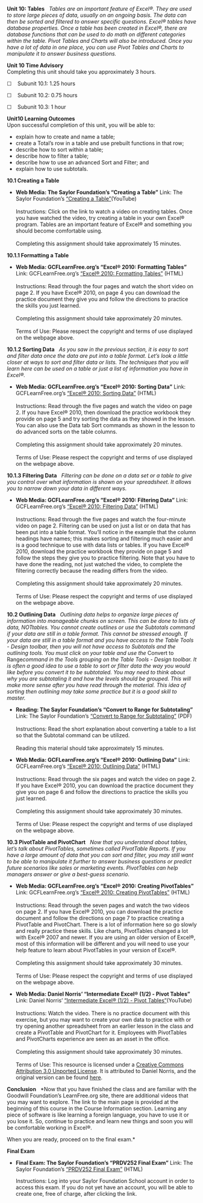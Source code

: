 **Unit 10: Tables** <span id="10"></span> 
*Tables are an important feature of Excel®. They are used to store large
pieces of data, usually on an ongoing basis. The data can then be sorted
and filtered to answer specific questions. Excel® tables have database
properties. Once a table has been created in Excel®, there are database
functions that can be used to do math on different categories within the
table. Pivot Tables and Charts will also be introduced. Once you have a
lot of data in one place, you can use Pivot Tables and Charts to
manipulate it to answer business questions.*

**Unit 10 Time Advisory**  
Completing this unit should take you approximately 3 hours.  
  
 ☐    Subunit 10.1: 1.25 hours  
  
 ☐    Subunit 10.2: 0.75 hours  
  
 ☐    Subunit 10.3: 1 hour

**Unit10 Learning Outcomes**  
Upon successful completion of this unit, you will be able to:
-   explain how to create and name a table;
-   create a Total’s row in a table and use prebuilt functions in that
    row;
-   describe how to sort within a table;
-   describe how to filter a table;
-   describe how to use an advanced Sort and Filter; and
-   explain how to use subtotals.

**10.1 Creating a Table** <span id="10.1"></span> 
-   **Web Media: The Saylor Foundation’s “Creating a Table”**
    Link: The Saylor Foundation’s [“Creating a
    Table”](http://www.youtube.com/watch?v=nnqjgPAYKCI)(YouTube)  
        
     Instructions: Click on the link to watch a video on creating
    tables. Once you have watched the video, try creating a table in
    your own Excel® program. Tables are an important feature of Excel®
    and something you should become comfortable using.  
        
     Completing this assignment should take approximately 15 minutes.

**10.1.1 Formatting a Table** <span id="10.1.1"></span> 
-   **Web Media: GCFLearnFree.org’s “Excel® 2010: Formatting Tables”**
    Link: GCFLearnFree.org’s
    [“](http://www.gcflearnfree.org/excel2010/14)[Excel® 2010:
    Formatting
    Tables](http://www.gcflearnfree.org/excel2010/14)[”](http://www.gcflearnfree.org/excel2010/14)
    (HTML)  
        
     Instructions: Read through the four pages and watch the short video
    on page 2. If you have Excel® 2010, on page 4 you can download the
    practice document they give you and follow the directions to
    practice the skills you just learned.  
        
     Completing this assignment should take approximately 20 minutes.  
        
     Terms of Use: Please respect the copyright and terms of use
    displayed on the webpage above.

**10.1.2 Sorting Data** <span id="10.1.2"></span> 
*As you saw in the previous section, it is easy to sort and filter data
once the data are put into a table format. Let’s look a little closer at
ways to sort and filter data or lists. The techniques that you will
learn here can be used on a table or just a list of information you have
in Excel®.*

-   **Web Media: GCFLearnFree.org’s “Excel® 2010: Sorting Data”**
    Link: GCFLearnFree.org’s
    [“](http://www.gcflearnfree.org/excel2010/11)[Excel® 2010: Sorting
    Data](http://www.gcflearnfree.org/excel2010/11)[”](http://www.gcflearnfree.org/excel2010/11)
    (HTML)  
        
     Instructions: Read through the five pages and watch the video on
    page 2. If you have Excel® 2010, then download the practice workbook
    they provide on page 5 and try sorting the data as they showed in
    the lesson. You can also use the Data tab Sort commands as shown in
    the lesson to do advanced sorts on the table columns.  
        
     Completing this assignment should take approximately 20 minutes.  
        
     Terms of Use: Please respect the copyright and terms of use
    displayed on the webpage above.

**10.1.3 Filtering Data** <span id="10.1.3"></span> 
*Filtering can be done on a data set or a table to give you control over
what information is shown on your spreadsheet. It allows you to narrow
down your data in different ways.*

-   **Web Media: GCFLearnFree.org’s “Excel® 2010: Filtering Data”**
    Link: GCFLearnFree.org’s
    [“](http://www.gcflearnfree.org/excel2010/13)[Excel® 2010: Filtering
    Data](http://www.gcflearnfree.org/excel2010/13)[”](http://www.gcflearnfree.org/excel2010/13)
    (HTML)  
        
     Instructions: Read through the five pages and watch the four-minute
    video on page 2. Filtering can be used on just a list or on data
    that has been put into a table format. You’ll notice in the example
    that the column headings have names; this makes sorting and
    filtering much easier and is a good technique to use with data lists
    or tables. If you have Excel® 2010, download the practice workbook
    they provide on page 5 and follow the steps they give you to
    practice filtering. Note that you have to have done the reading, not
    just watched the video, to complete the filtering correctly because
    the reading differs from the video.  
        
     Completing this assignment should take approximately 20 minutes.  
        
     Terms of Use: Please respect the copyright and terms of use
    displayed on the webpage above.

**10.2 Outlining Data** <span id="10.2"></span> 
*Outlining data helps to organize large pieces of information into
manageable chunks on screen. This can be done to lists of data,*
*NOTtables. You cannot create outlines or use the Subtotals command if
your data are still in a table format. This cannot be stressed enough.
If your data are still in a table format and you have access to the
Table Tools - Design toolbar, then you will not have access to Subtotals
and the outlining tools. You must click on your table and use the*
Convert to Range*command in the Tools grouping on the Table Tools -
Design toolbar. It is often a good idea to use a table to sort or filter
data the way you would like before you convert it to be subtotaled. You
may need to think about why you are subtotaling it and how the levels
should be grouped. This will make more sense after you have read through
the material. This idea of sorting then outlining may take some practice
but it is a good skill to master.*

-   **Reading: The Saylor Foundation’s “Convert to Range for
    Subtotaling”**
    Link: The Saylor Foundation’s [“Convert to Range for
    Subtotaling”](https://resources.saylor.org/archived/wp-content/uploads/2013/10/PRDV252-Unit-10.2-Convert-to-Range-for-Subtotaling-FINAL-UFinal.pdf) (PDF)  
        
     Instructions: Read the short explanation about converting a table
    to a list so that the Subtotal command can be utilized.  
        
     Reading this material should take approximately 15 minutes.

-   **Web Media: GCFLearnFree.org’s “Excel® 2010: Outlining Data”**
    Link: GCFLearnFree.org’s
    [“](http://www.gcflearnfree.org/excel2010/12)[Excel® 2010: Outlining
    Data](http://www.gcflearnfree.org/excel2010/12)[”](http://www.gcflearnfree.org/excel2010/12)
    (HTML)  
        
     Instructions: Read through the six pages and watch the video on
    page 2. If you have Excel® 2010, you can download the practice
    document they give you on page 6 and follow the directions to
    practice the skills you just learned.  
        
     Completing this assignment should take approximately 30 minutes.  
        
     Terms of Use: Please respect the copyright and terms of use
    displayed on the webpage above.

**10.3 PivotTable and PivotChart** <span id="10.3"></span> 
*Now that you understand about tables, let’s talk about PivotTables,
sometimes called PivotTable Reports. If you have a large amount of data
that you can sort and filter, you may still want to be able to
manipulate it further to answer business questions or predict future
scenarios like sales or marketing events. PivotTables can help managers
answer or give a best-guess scenario.*

-   **Web Media: GCFLearnFree.org’s “Excel® 2010: Creating
    PivotTables”**
    Link: GCFLearnFree.org’s [“Excel® 2010: Creating
    PivotTables”](http://www.gcflearnfree.org/excel2010/20) (HTML)  
        
     Instructions: Read through the seven pages and watch the two videos
    on page 2. If you have Excel® 2010, you can download the practice
    document and follow the directions on page 7 to practice creating a
    PivotTable and PivotChart. There is a lot of information here so go
    slowly and really practice these skills. Like charts, PivotTables
    changed a lot with Excel® 2007 and newer. If you are using an older
    version of Excel®, most of this information will be different and
    you will need to use your help feature to learn about PivotTables in
    your version of Excel®.  
        
     Completing this assignment should take approximately 30 minutes.  
        
     Terms of Use: Please respect the copyright and terms of use
    displayed on the webpage above.

-   **Web Media: Daniel Norris’ “Intermediate Excel® (1/2) - Pivot
    Tables”**
    Link: Daniel Norris’
    [“](http://www.youtube.com/watch?v=aqdKizkWD6E)[Intermediate Excel®
    (1/2) - Pivot
    Tables](http://www.youtube.com/watch?v=aqdKizkWD6E)[”](http://www.youtube.com/watch?v=aqdKizkWD6E)(YouTube)  
        
     Instructions: Watch the video. There is no practice document with
    this exercise, but you may want to create your own data to practice
    with or try opening another spreadsheet from an earlier lesson in
    the class and create a PivotTable and PivotChart for it. Employees
    with PivotTables and PivotCharts experience are seen as an asset in
    the office.  
        
     Completing this assignment should take approximately 30 minutes.  
        
     Terms of Use: This resource is licensed under a [Creative Commons
    Attribution 3.0 Unported
    License](http://creativecommons.org/licenses/by/3.0/). It is
    attributed to Daniel Norris, and the original version can be found
    [here](http://www.youtube.com/yt/copyright/creative-commons.html).

**Conclusion** <span id="10.4"></span> 
*Now that you have finished the class and are familiar with the Goodwill
Foundation’s LearnFree.org site, there are additional videos that you
may want to explore. The link to the main page is provided at the
beginning of this course in the Course Information section. Learning any
piece of software is like learning a foreign language, you have to use
it or you lose it. So, continue to practice and learn new things and
soon you will be comfortable working in Excel®.  
  
 When you are ready, proceed on to the final exam.*

**Final Exam** <span id="11"></span> 
-   **Final Exam: The Saylor Foundation’s “PRDV252 Final Exam”**
    Link: The Saylor Foundation’s [“PRDV252 Final
    Exam”](http://school.saylor.org/mod/quiz/view.php?id=1716) (HTML)  
      
     Instructions: Log into your Saylor Foundation School account in
    order to access this exam. If you do not yet have an account, you
    will be able to create one, free of charge, after clicking the link.


